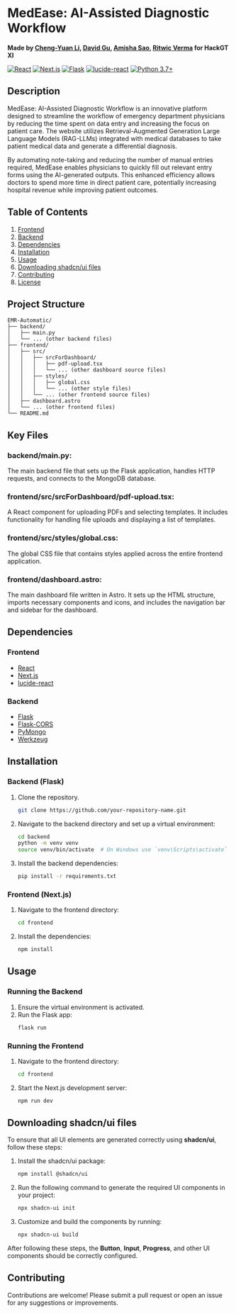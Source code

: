 
# MedEase: AI-Assisted Diagnostic Workflow

**Made by [Cheng-Yuan Li](https://github.com/1129Chengyuan), [David Gu](https://github.com/shaply), [Amisha Sao](https://github.com/amishasao), [Ritwic Verma](https://github.com/raptor1820) for HackGT XI**

[![React](https://img.shields.io/badge/React-17.0+-blue.svg)](https://reactjs.org/)
[![Next.js](https://img.shields.io/badge/Next.js-12.0+-black.svg)](https://nextjs.org/)
[![Flask](https://img.shields.io/badge/Flask-2.0+-orange.svg)](https://flask.palletsprojects.com/)
[![lucide-react](https://img.shields.io/badge/Lucide--React-0.14+-yellow.svg)](https://github.com/lucide-icons/lucide-react)
[![Python 3.7+](https://img.shields.io/badge/Python-3.7+-teal.svg)](https://www.python.org/downloads/release/python-390/)

## Description

MedEase: AI-Assisted Diagnostic Workflow is an innovative platform designed to streamline the workflow of emergency department physicians by reducing the time spent on data entry and increasing the focus on patient care. The website utilizes Retrieval-Augmented Generation Large Language Models (RAG-LLMs) integrated with medical databases to take patient medical data and generate a differential diagnosis.

By automating note-taking and reducing the number of manual entries required, MedEase enables physicians to quickly fill out relevant entry forms using the AI-generated outputs. This enhanced efficiency allows doctors to spend more time in direct patient care, potentially increasing hospital revenue while improving patient outcomes.

## Table of Contents

1. [Frontend](#frontend)
2. [Backend](#backend)
3. [Dependencies](#dependencies)
4. [Installation](#installation)
5. [Usage](#usage)
6. [Downloading shadcn/ui files](#downloading-shadcnui-files)
7. [Contributing](#contributing)
8. [License](#license)

## Project Structure


```
EMR-Automatic/
├── backend/
│   ├── main.py
│   └── ... (other backend files)
├── frontend/
│   ├── src/
│   │   ├── srcForDashboard/
│   │   │   ├── pdf-upload.tsx
│   │   │   └── ... (other dashboard source files)
│   │   ├── styles/
│   │   │   ├── global.css
│   │   │   └── ... (other style files)
│   │   └── ... (other frontend source files)
│   ├── dashboard.astro
│   └── ... (other frontend files)
└── README.md
```

## Key Files

### backend/main.py:

The main backend file that sets up the Flask application, handles HTTP requests, and connects to the MongoDB database.

### frontend/src/srcForDashboard/pdf-upload.tsx:

A React component for uploading PDFs and selecting templates. It includes functionality for handling file uploads and displaying a list of templates.

### frontend/src/styles/global.css:

The global CSS file that contains styles applied across the entire frontend application.

### frontend/dashboard.astro:

The main dashboard file written in Astro. It sets up the HTML structure, imports necessary components and icons, and includes the navigation bar and sidebar for the dashboard.

## Dependencies

### Frontend

- [React](https://reactjs.org/)
- [Next.js](https://nextjs.org/)
- [lucide-react](https://github.com/lucide-icons/lucide-react)

### Backend

- [Flask](https://flask.palletsprojects.com/)
- [Flask-CORS](https://flask-cors.readthedocs.io/en/latest/)
- [PyMongo](https://pymongo.readthedocs.io/en/stable/)
- [Werkzeug](https://werkzeug.palletsprojects.com/en/2.0.x/)

## Installation

### Backend (Flask)

1. Clone the repository.
   ```bash
   git clone https://github.com/your-repository-name.git
   ```
2. Navigate to the backend directory and set up a virtual environment:
   ```bash
   cd backend
   python -m venv venv
   source venv/bin/activate  # On Windows use `venv\Scripts\activate`
   ```
3. Install the backend dependencies:
   ```bash
   pip install -r requirements.txt
   ```

### Frontend (Next.js)

1. Navigate to the frontend directory:
   ```bash
   cd frontend
   ```
2. Install the dependencies:
   ```bash
   npm install
   ```

## Usage

### Running the Backend

1. Ensure the virtual environment is activated.
2. Run the Flask app:
   ```bash
   flask run
   ```

### Running the Frontend

1. Navigate to the frontend directory:
   ```bash
   cd frontend
   ```
2. Start the Next.js development server:
   ```bash
   npm run dev
   ```

## Downloading shadcn/ui files

To ensure that all UI elements are generated correctly using **shadcn/ui**, follow these steps:

1. Install the shadcn/ui package:
   ```bash
   npm install @shadcn/ui
   ```

2. Run the following command to generate the required UI components in your project:
   ```bash
   npx shadcn-ui init
   ```

3. Customize and build the components by running:
   ```bash
   npx shadcn-ui build
   ```

After following these steps, the **Button**, **Input**, **Progress**, and other UI components should be correctly configured.

## Contributing

Contributions are welcome! Please submit a pull request or open an issue for any suggestions or improvements.


